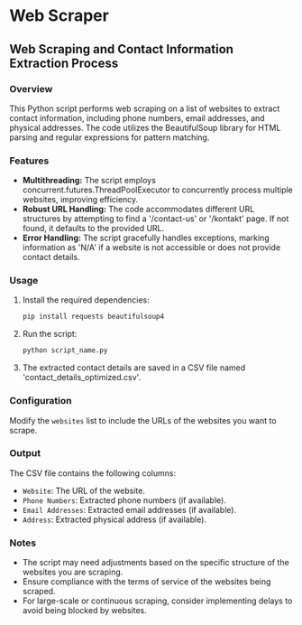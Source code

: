 # Web Scraper
## Web Scraping and Contact Information Extraction Process

### Overview
This Python script performs web scraping on a list of websites to extract contact information, including phone numbers, email addresses, and physical addresses. The code utilizes the BeautifulSoup library for HTML parsing and regular expressions for pattern matching.

### Features
- **Multithreading:**
  The script employs concurrent.futures.ThreadPoolExecutor to concurrently process multiple websites, improving efficiency.
- **Robust URL Handling:**
  The code accommodates different URL structures by attempting to find a '/contact-us' or '/kontakt' page. If not found, it defaults to the provided URL.
- **Error Handling:**
  The script gracefully handles exceptions, marking information as 'N/A' if a website is not accessible or does not provide contact details.

### Usage
1. Install the required dependencies:
    ```bash
    pip install requests beautifulsoup4
    ```

2. Run the script:
    ```bash
    python script_name.py
    ```

3. The extracted contact details are saved in a CSV file named 'contact_details_optimized.csv'.

### Configuration
Modify the `websites` list to include the URLs of the websites you want to scrape.

### Output
The CSV file contains the following columns:
- `Website`: The URL of the website.
- `Phone Numbers`: Extracted phone numbers (if available).
- `Email Addresses`: Extracted email addresses (if available).
- `Address`: Extracted physical address (if available).

### Notes
- The script may need adjustments based on the specific structure of the websites you are scraping.
- Ensure compliance with the terms of service of the websites being scraped.
- For large-scale or continuous scraping, consider implementing delays to avoid being blocked by websites.
